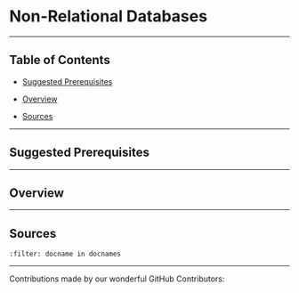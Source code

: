 # Non-Relational Databases

---

## Table of Contents

- [Suggested Prerequisites](#Suggested-Prerequisites)

- [Overview](#Overview)

- [Sources](#Sources)

---

## Suggested Prerequisites

---

## Overview

---

## Sources

```{bibliography} references.bib
:filter: docname in docnames
```

---

Contributions made by our wonderful GitHub Contributors: 